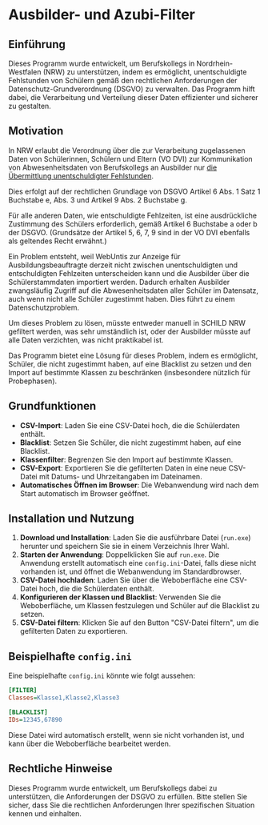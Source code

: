 # Ausbilder- und Azubi-Filter

## Einführung

Dieses Programm wurde entwickelt, um Berufskollegs in Nordrhein-Westfalen (NRW) zu unterstützen, indem es ermöglicht, unentschuldigte Fehlstunden von Schülern gemäß den rechtlichen Anforderungen der Datenschutz-Grundverordnung (DSGVO) zu verwalten. Das Programm hilft dabei, die Verarbeitung und Verteilung dieser Daten effizienter und sicherer zu gestalten.

## Motivation

In NRW erlaubt die Verordnung über die zur Verarbeitung zugelassenen Daten von Schülerinnen, Schülern und Eltern (VO DVI) zur Kommunikation von Abwesenheitsdaten von Berufskollegs an Ausbilder nur [die Übermittlung unentschuldigter Fehlstunden](https://bass.schul-welt.de/101.htm#:~:text=4.%20Erreichbarkeit%2C-,5.%20Angaben%20zu%20unentschuldigten%20Schulvers%C3%A4umnissen.,-(5)%20Zur%20Organisation).

Dies erfolgt auf der rechtlichen Grundlage von DSGVO Artikel 6 Abs. 1 Satz 1 Buchstabe e, Abs. 3 und Artikel 9 Abs. 2 Buchstabe g.

Für alle anderen Daten, wie entschuldigte Fehlzeiten, ist eine ausdrückliche Zustimmung des Schülers erforderlich, gemäß Artikel 6 Buchstabe a oder b der DSGVO. (Grundsätze der Artikel 5, 6, 7, 9 sind in der VO DVI ebenfalls als geltendes Recht erwähnt.)

Ein Problem entsteht, weil WebUntis zur Anzeige für Ausbildungsbeauftragte derzeit nicht zwischen unentschuldigten und entschuldigten Fehlzeiten unterscheiden kann und die Ausbilder über die Schülerstammdaten importiert werden. Dadurch erhalten Ausbilder zwangsläufig Zugriff auf die Abwesenheitsdaten aller Schüler im Datensatz, auch wenn nicht alle Schüler zugestimmt haben. Dies führt zu einem Datenschutzproblem.

Um dieses Problem zu lösen, müsste entweder manuell in SCHILD NRW gefiltert werden, was sehr umständlich ist, oder der Ausbilder müsste auf alle Daten verzichten, was nicht praktikabel ist.

Das Programm bietet eine Lösung für dieses Problem, indem es ermöglicht, Schüler, die nicht zugestimmt haben, auf eine Blacklist zu setzen und den Import auf bestimmte Klassen zu beschränken (insbesondere nützlich für Probephasen).

## Grundfunktionen

- **CSV-Import**: Laden Sie eine CSV-Datei hoch, die die Schülerdaten enthält.
- **Blacklist**: Setzen Sie Schüler, die nicht zugestimmt haben, auf eine Blacklist.
- **Klassenfilter**: Begrenzen Sie den Import auf bestimmte Klassen.
- **CSV-Export**: Exportieren Sie die gefilterten Daten in eine neue CSV-Datei mit Datums- und Uhrzeitangaben im Dateinamen.
- **Automatisches Öffnen im Browser**: Die Webanwendung wird nach dem Start automatisch im Browser geöffnet.

## Installation und Nutzung

1. **Download und Installation**: Laden Sie die ausführbare Datei (`run.exe`) herunter und speichern Sie sie in einem Verzeichnis Ihrer Wahl.
2. **Starten der Anwendung**: Doppelklicken Sie auf `run.exe`. Die Anwendung erstellt automatisch eine `config.ini`-Datei, falls diese nicht vorhanden ist, und öffnet die Webanwendung im Standardbrowser.
3. **CSV-Datei hochladen**: Laden Sie über die Weboberfläche eine CSV-Datei hoch, die die Schülerdaten enthält.
4. **Konfigurieren der Klassen und Blacklist**: Verwenden Sie die Weboberfläche, um Klassen festzulegen und Schüler auf die Blacklist zu setzen.
5. **CSV-Datei filtern**: Klicken Sie auf den Button "CSV-Datei filtern", um die gefilterten Daten zu exportieren.

## Beispielhafte `config.ini`

Eine beispielhafte `config.ini` könnte wie folgt aussehen:

```ini
[FILTER]
Classes=Klasse1,Klasse2,Klasse3

[BLACKLIST]
IDs=12345,67890
```
Diese Datei wird automatisch erstellt, wenn sie nicht vorhanden ist, und kann über die Weboberfläche bearbeitet werden.

 ## Rechtliche Hinweise
Dieses Programm wurde entwickelt, um Berufskollegs dabei zu unterstützen, die Anforderungen der DSGVO zu erfüllen. Bitte stellen Sie sicher, dass Sie die rechtlichen Anforderungen Ihrer spezifischen Situation kennen und einhalten.
